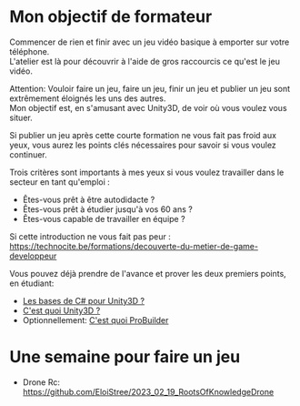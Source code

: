 # Mon objectif de formateur

Commencer de rien et finir avec un jeu vidéo basique à emporter sur votre téléphone.  
L'atelier est là pour découvrir à l'aide de gros raccourcis ce qu'est le jeu vidéo.

Attention: Vouloir faire un jeu, faire un jeu, finir un jeu et publier un jeu sont extrêmement éloignés les uns des autres.  
Mon objectif est, en s'amusant avec Unity3D, de voir où vous voulez vous situer.

Si publier un jeu après cette courte formation ne vous fait pas froid aux yeux, vous aurez les points clés nécessaires pour savoir si vous voulez continuer.

Trois critères sont importants à mes yeux si vous voulez travailler dans le secteur en tant qu'emploi :  
- Êtes-vous prêt à être autodidacte ?  
- Êtes-vous prêt à étudier jusqu'à vos 60 ans ?  
- Êtes-vous capable de travailler en équipe ?

Si cette introduction ne vous fait pas peur :  
https://technocite.be/formations/decouverte-du-metier-de-game-developpeur

Vous pouvez déjà prendre de l'avance et prover les deux premiers points, en étudiant:
- [Les bases de C# pour Unity3D ?](https://www.youtube.com/results?search_query=les+bases+de+c%23+pour+Unity3D)
- [C'est quoi Unity3D ?](https://www.youtube.com/results?search_query=C%27est+quoi+Unity3D++pour+débutant)
- Optionnellement: [C'est quoi ProBuilder](https://youtu.be/Re6wU7zPlXI)

# Une semaine pour faire un jeu 

- Drone Rc: https://github.com/EloiStree/2023_02_19_RootsOfKnowledgeDrone  

